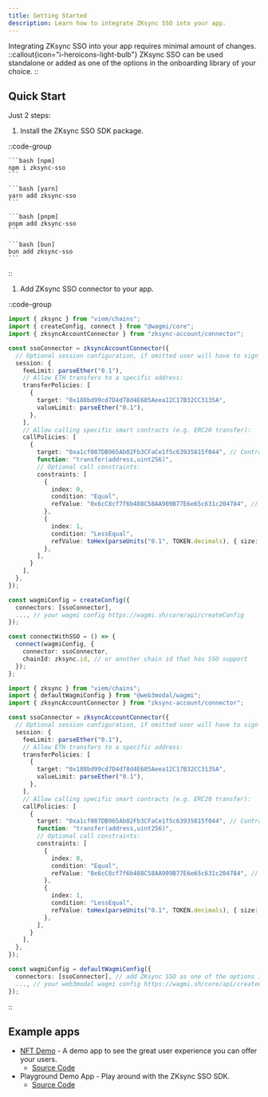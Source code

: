 ```yaml
---
title: Getting Started
description: Learn how to integrate ZKsync SSO into your app.
---
```


Integrating ZKsync SSO into your app requires minimal amount of changes.
::callout{icon="i-heroicons-light-bulb"}
ZKsync SSO can be used standalone or added as one of the options in the onboarding library of your choice.
::

## Quick Start

Just 2 steps:

1. Install the ZKsync SSO SDK package.

  ::code-group

    ```bash [npm]
    npm i zksync-sso
    ```

    ```bash [yarn]
    yarn add zksync-sso
    ```

    ```bash [pnpm]
    pnpm add zksync-sso
    ```

    ```bash [bun]
    bun add zksync-sso
    ```

  ::

1. Add ZKsync SSO connector to your app.

::code-group

  ```ts [wagmi]
  import { zksync } from "viem/chains";
  import { createConfig, connect } from "@wagmi/core";
  import { zksyncAccountConnector } from "zksync-account/connector";

  const ssoConnector = zksyncAccountConnector({
    // Optional session configuration, if omitted user will have to sign every transaction via Auth Server
    session: {
      feeLimit: parseEther("0.1"),
      // Allow ETH transfers to a specific address:
      transferPolicies: [
        {
          target: "0x188bd99cd7D4d78d4E605Aeea12C17B32CC3135A",
          valueLimit: parseEther("0.1"),
        },
      ],
      // Allow calling specific smart contracts (e.g. ERC20 transfer):
      callPolicies: [
        {
          target: "0xa1cf087DB965Ab02Fb3CFaCe1f5c63935815f044", // Contract address
          function: "transfer(address,uint256)",
          // Optional call constraints:
          constraints: [
            {
              index: 0,
              condition: "Equal",
              refValue: "0x6cC8cf7f6b488C58AA909B77E6e65c631c204784", // Only allow transfers to this address
            },
            {
              index: 1,
              condition: "LessEqual",
              refValue: toHex(parseUnits("0.1", TOKEN.decimals), { size: 32 }), // Limit the transfer amount to 0.1 tokens
            },
          ],
        }
      ],
    },
  });

  const wagmiConfig = createConfig({
    connectors: [ssoConnector],
    ..., // your wagmi config https://wagmi.sh/core/api/createConfig
  });

  const connectWithSSO = () => {
    connect(wagmiConfig, {
      connector: ssoConnector,
      chainId: zksync.id, // or another chain id that has SSO support
    });
  };
  ```

  ```ts [web3modal]
  import { zksync } from "viem/chains";
  import { defaultWagmiConfig } from "@web3modal/wagmi";
  import { zksyncAccountConnector } from "zksync-account/connector";

  const ssoConnector = zksyncAccountConnector({
    // Optional session configuration, if omitted user will have to sign every transaction via Auth Server
    session: {
      feeLimit: parseEther("0.1"),
      // Allow ETH transfers to a specific address:
      transferPolicies: [
        {
          target: "0x188bd99cd7D4d78d4E605Aeea12C17B32CC3135A",
          valueLimit: parseEther("0.1"),
        },
      ],
      // Allow calling specific smart contracts (e.g. ERC20 transfer):
      callPolicies: [
        {
          target: "0xa1cf087DB965Ab02Fb3CFaCe1f5c63935815f044", // Contract address
          function: "transfer(address,uint256)",
          // Optional call constraints:
          constraints: [
            {
              index: 0,
              condition: "Equal",
              refValue: "0x6cC8cf7f6b488C58AA909B77E6e65c631c204784", // Only allow transfers to this address
            },
            {
              index: 1,
              condition: "LessEqual",
              refValue: toHex(parseUnits("0.1", TOKEN.decimals), { size: 32 }), // Limit the transfer amount to 0.1 tokens
            },
          ],
        }
      ],
    },
  });

  const wagmiConfig = defaultWagmiConfig({
    connectors: [ssoConnector], // add ZKsync SSO as one of the options in the onboarding modal
    ..., // your web3modal wagmi config https://wagmi.sh/core/api/createConfig
  });
  ```

::

## Example apps

- [NFT Demo](https://nft.zksync.dev) - A demo app to see the great user experience you can offer your users.
  - [Source Code](https://github.com/matter-labs/zksync-account-sdk)
- Playground Demo App - Play around with the ZKsync SSO SDK.
  - [Source Code](https://github.com/matter-labs/zksync-account-sdk)
